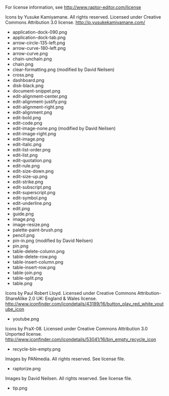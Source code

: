 For license information, see http://www.raptor-editor.com/license

Icons by Yusuke Kamiyamane. All rights reserved. Licensed under Creative Commons Attribution 3.0 license. http://p.yusukekamiyamane.com/
 - application-dock-090.png
 - application-dock-tab.png
 - arrow-circle-135-left.png
 - arrow-curve-180-left.png
 - arrow-curve.png
 - chain-unchain.png
 - chain.png
 - clear-formatting.png (modified by David Neilsen)
 - cross.png
 - dashboard.png
 - disk-black.png
 - document-snippet.png
 - edit-alignment-center.png
 - edit-alignment-justify.png
 - edit-alignment-right.png
 - edit-alignment.png
 - edit-bold.png
 - edit-code.png
 - edit-image-none.png (modified by David Neilsen)
 - edit-image-right.png
 - edit-image.png
 - edit-italic.png
 - edit-list-order.png
 - edit-list.png
 - edit-quotation.png
 - edit-rule.png
 - edit-size-down.png
 - edit-size-up.png
 - edit-strike.png
 - edit-subscript.png
 - edit-superscript.png
 - edit-symbol.png
 - edit-underline.png
 - edit.png
 - guide.png
 - image.png
 - image-resize.png
 - palette-paint-brush.png
 - pencil.png
 - pin-in.png (modified by David Neilsen)
 - pin.png
 - table-delete-column.png
 - table-delete-row.png
 - table-insert-column.png
 - table-insert-row.png
 - table-join.png
 - table-split.png
 - table.png

Icons by Paul Robert Lloyd. Licensed under Creative Commons Attribution-ShareAlike 2.0 UK: England & Wales license. http://www.iconfinder.com/icondetails/43189/16/button_play_red_white_youtube_icon
 - youtube.png

Icons by PraX-08. Licensed under Creative Commons Attribution 3.0 Unported license. http://www.iconfinder.com/icondetails/53041/16/bin_empty_recycle_icon
 - recycle-bin-empty.png

Images by PANmedia. All rights reserved. See license file.
 - raptorize.png

Images by David Neilsen. All rights reserved. See license file.
 - tip.png
